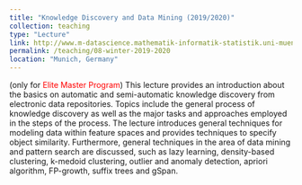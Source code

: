 ```yaml
---
title: "Knowledge Discovery and Data Mining (2019/2020)"
collection: teaching
type: "Lecture"
link: http://www.m-datascience.mathematik-informatik-statistik.uni-muenchen.de/index.html
permalink: /teaching/08-winter-2019-2020
location: "Munich, Germany"
---
```

(only for <font color="#ff0000">Elite Master Program</font>)
This lecture provides an introduction about the basics on automatic and semi-automatic knowledge discovery from 
electronic data repositories. Topics include the general process of knowledge discovery as well as the major tasks 
and approaches employed in the steps of the process. The lecture introduces general techniques for modeling data 
within feature spaces and provides techniques to specify object similarity. Furthermore, general techniques in 
the area of data mining and pattern search are discussed, such as lazy learning, density-based clustering, k-medoid 
clustering, outlier and anomaly detection, apriori algorithm, FP-growth, suffix trees and gSpan. 
